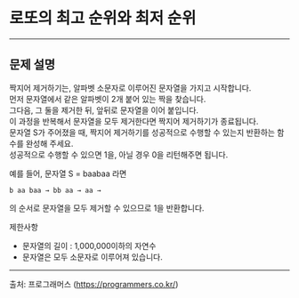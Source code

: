 # 로또의 최고 순위와 최저 순위
- - -
## 문제 설명
짝지어 제거하기는, 알파벳 소문자로 이루어진 문자열을 가지고 시작합니다.<br>
먼저 문자열에서 같은 알파벳이 2개 붙어 있는 짝을 찾습니다.<br>
그다음, 그 둘을 제거한 뒤, 앞뒤로 문자열을 이어 붙입니다.<br>
이 과정을 반복해서 문자열을 모두 제거한다면 짝지어 제거하기가 종료됩니다.<br>
문자열 S가 주어졌을 때, 짝지어 제거하기를 성공적으로 수행할 수 있는지 반환하는 함수를 완성해 주세요.<br>
성공적으로 수행할 수 있으면 1을, 아닐 경우 0을 리턴해주면 됩니다.

예를 들어, 문자열 S = baabaa 라면
```
b aa baa → bb aa → aa →
```
의 순서로 문자열을 모두 제거할 수 있으므로 1을 반환합니다.

제한사항
- 문자열의 길이 : 1,000,000이하의 자연수
- 문자열은 모두 소문자로 이루어져 있습니다.
- - -
출처: 프로그래머스 (https://programmers.co.kr/)
